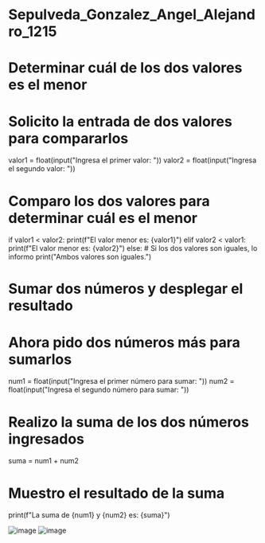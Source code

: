 # Sepulveda_Gonzalez_Angel_Alejandro_1215

#  Determinar cuál de los dos valores es el menor

# Solicito la entrada de dos valores para compararlos
valor1 = float(input("Ingresa el primer valor: "))
valor2 = float(input("Ingresa el segundo valor: "))

# Comparo los dos valores para determinar cuál es el menor
if valor1 < valor2:
    print(f"El valor menor es: {valor1}")
elif valor2 < valor1:
    print(f"El valor menor es: {valor2}")
else:
    # Si los dos valores son iguales, lo informo
    print("Ambos valores son iguales.")

# Sumar dos números y desplegar el resultado

# Ahora pido dos números más para sumarlos
num1 = float(input("Ingresa el primer número para sumar: "))
num2 = float(input("Ingresa el segundo número para sumar: "))

# Realizo la suma de los dos números ingresados
suma = num1 + num2

# Muestro el resultado de la suma
print(f"La suma de {num1} y {num2} es: {suma}")

![image](https://github.com/user-attachments/assets/a1c597be-b126-4705-82a2-480627c742a4)
![image](https://github.com/user-attachments/assets/011408a3-4572-496c-9ba1-07f6ab81d7bd)
